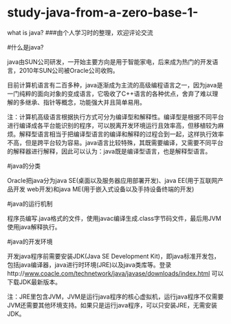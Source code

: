 # study-java-from-a-zero-base-1-
what is java?
###由个人学习时的整理，欢迎评论交流

#什么是java?

java由SUN公司研发，一开始主要方向是用于智能家电，后来成为热门的开发语言，2010年SUN公司被Oracle公司收购。

目前计算机语言有二百多种，java逐渐成为主流的高级编程语言之一，因为java是一门纯粹的面向对象的变成语言，它吸收了C++语言的各种优点，舍弃了难以理解的多继承、指针等概念，功能强大并且简单易用。

注：计算机高级语言根据执行方式可分为编译型和解释性。编译型是根据不同平台进行编译成各平台能识别的程序，可以脱离开发环境运行且效率高，但移植较为麻烦。解释型语言相当于把编译型语言的编译和解释的过程合到一起，这样执行效率不高，但是跨平台较为容易。java语言比较特殊，其既需要编译，又需要不同平台的解释器进行解释，因此可以认为：java既是编译型语言，也是解释型语言。

#java的分类

Oracle把java分为java SE(桌面以及服务器应用部署开发)、java EE(用于互联网产品开发 web开发)和java ME(用于嵌入式设备以及手持设备终端的开发)

#java的运行机制

程序员编写.java格式的文件，使用javac编译生成.class字节码文件，最后用JVM使用java解释执行。

#java的开发环境

开发java程序前需要安装JDK(Java SE Development Kit)，即java标准开发包，包括java编译器，java进行时环境(JRE)以及java类库等。登录http://www.coacle.com/technetwork/java/javase/downloads/index.html 可以下载JDK最新版本。

注：JRE里包含JVM，JVM是运行java程序的核心虚拟机，运行java程序不仅需要JVM还需要其他环境支持。如果只是运行java程序，可以只安装JRE，无需安装JDK。
